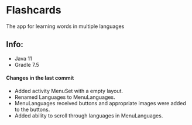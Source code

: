 # Flashcards
The app for learning words in multiple languages
## Info:
- Java 11
- Gradle 7.5
#### Changes in the last commit
- Added activity MenuSet with a empty layout.
- Renamed Languages to MenuLanguages. 
- MenuLanguages received buttons and appropriate images were added to the buttons. 
- Added ability to scroll through languages in MenuLanguages.